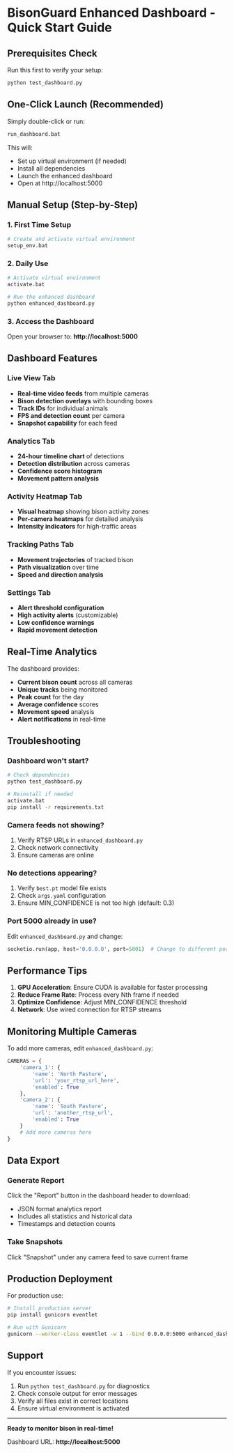 # BisonGuard Enhanced Dashboard - Quick Start Guide

## Prerequisites Check
Run this first to verify your setup:
```bash
python test_dashboard.py
```

## One-Click Launch (Recommended)
Simply double-click or run:
```bash
run_dashboard.bat
```
This will:
- Set up virtual environment (if needed)
- Install all dependencies
- Launch the enhanced dashboard
- Open at http://localhost:5000

## Manual Setup (Step-by-Step)

### 1. First Time Setup
```bash
# Create and activate virtual environment
setup_env.bat
```

### 2. Daily Use
```bash
# Activate virtual environment
activate.bat

# Run the enhanced dashboard
python enhanced_dashboard.py
```

### 3. Access the Dashboard
Open your browser to: **http://localhost:5000**

## Dashboard Features

### Live View Tab
- **Real-time video feeds** from multiple cameras
- **Bison detection overlays** with bounding boxes
- **Track IDs** for individual animals
- **FPS and detection count** per camera
- **Snapshot capability** for each feed

### Analytics Tab
- **24-hour timeline chart** of detections
- **Detection distribution** across cameras
- **Confidence score histogram**
- **Movement pattern analysis**

### Activity Heatmap Tab
- **Visual heatmap** showing bison activity zones
- **Per-camera heatmaps** for detailed analysis
- **Intensity indicators** for high-traffic areas

### Tracking Paths Tab
- **Movement trajectories** of tracked bison
- **Path visualization** over time
- **Speed and direction analysis**
 
### Settings Tab
- **Alert threshold configuration**
- **High activity alerts** (customizable)
- **Low confidence warnings**
- **Rapid movement detection**

## Real-Time Analytics

The dashboard provides:
- **Current bison count** across all cameras
- **Unique tracks** being monitored
- **Peak count** for the day
- **Average confidence** scores
- **Movement speed** analysis
- **Alert notifications** in real-time

## Troubleshooting

### Dashboard won't start?
```bash
# Check dependencies
python test_dashboard.py

# Reinstall if needed
activate.bat
pip install -r requirements.txt
```

### Camera feeds not showing?
1. Verify RTSP URLs in `enhanced_dashboard.py`
2. Check network connectivity
3. Ensure cameras are online

### No detections appearing?
1. Verify `best.pt` model file exists
2. Check `args.yaml` configuration
3. Ensure MIN_CONFIDENCE is not too high (default: 0.3)

### Port 5000 already in use?
Edit `enhanced_dashboard.py` and change:
```python
socketio.run(app, host='0.0.0.0', port=5001)  # Change to different port
```

## Performance Tips

1. **GPU Acceleration**: Ensure CUDA is available for faster processing
2. **Reduce Frame Rate**: Process every Nth frame if needed
3. **Optimize Confidence**: Adjust MIN_CONFIDENCE threshold
4. **Network**: Use wired connection for RTSP streams

## Monitoring Multiple Cameras

To add more cameras, edit `enhanced_dashboard.py`:
```python
CAMERAS = {
    'camera_1': {
        'name': 'North Pasture',
        'url': 'your_rtsp_url_here',
        'enabled': True
    },
    'camera_2': {
        'name': 'South Pasture',
        'url': 'another_rtsp_url',
        'enabled': True
    }
    # Add more cameras here
}
```

## Data Export

### Generate Report
Click the "Report" button in the dashboard header to download:
- JSON format analytics report
- Includes all statistics and historical data
- Timestamps and detection counts

### Take Snapshots
Click "Snapshot" under any camera feed to save current frame

## Production Deployment

For production use:
```bash
# Install production server
pip install gunicorn eventlet

# Run with Gunicorn
gunicorn --worker-class eventlet -w 1 --bind 0.0.0.0:5000 enhanced_dashboard:app
```

## Support

If you encounter issues:
1. Run `python test_dashboard.py` for diagnostics
2. Check console output for error messages
3. Verify all files exist in correct locations
4. Ensure virtual environment is activated

---

**Ready to monitor bison in real-time!**

Dashboard URL: **http://localhost:5000**
